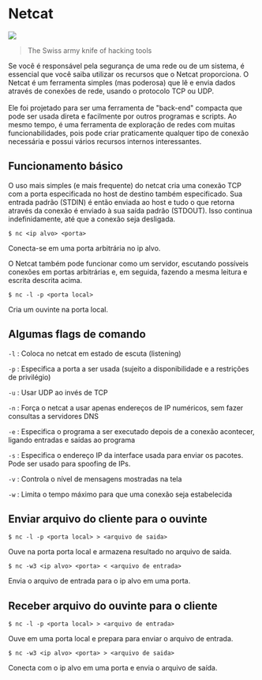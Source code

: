 # Netcat

![](https://i.imgur.com/JVCnnF0.png)

> The Swiss army knife of hacking tools

Se você é responsável pela segurança de uma rede ou de um sistema, é essencial que você saiba utilizar os recursos que o Netcat proporciona. O Netcat é um ferramenta simples (mas poderosa) que lê e envia dados através de conexões de rede, usando o protocolo TCP ou UDP.<br /><br />
Ele foi projetado para ser uma ferramenta de "back-end" compacta que pode ser usada direta e facilmente por outros programas e scripts. Ao mesmo tempo, é uma ferramenta de exploração de redes com muitas funcionabilidades, pois pode criar praticamente qualquer tipo de conexão necessária e possui vários recursos internos interessantes.

## Funcionamento básico

O uso mais simples (e mais frequente) do netcat cria uma conexão TCP com a porta especificada no host de destino também especificado. Sua entrada padrão (STDIN) é então enviada ao host e tudo o que retorna através da conexão é enviado à sua saída padrão (STDOUT). Isso continua indefinidamente, até que a conexão seja desligada.

`$ nc <ip alvo> <porta>`

Conecta-se em uma porta arbitrária no ip alvo.

O Netcat também pode funcionar como um servidor, escutando possíveis conexões em portas arbitrárias e, em seguida, fazendo a mesma leitura e escrita descrita acima. 

`$ nc -l -p <porta local>`

Cria um ouvinte na porta local.

## Algumas flags de comando

`-l` : Coloca no netcat em estado de escuta \(listening\)

`-p` : Especifica a porta a ser usada \(sujeito a disponibilidade e a restrições de privilégio\)

`-u` : Usar UDP ao invés de TCP

`-n` : Força o netcat a usar apenas endereços de IP numéricos, sem fazer consultas a servidores DNS

`-e` : Especifica o programa a ser executado depois de a conexão acontecer, ligando entradas e saídas ao programa

`-s` : Especifica o endereço IP da interface usada para enviar os pacotes. Pode ser usado para spoofing de IPs.

`-v` : Controla o nível de mensagens mostradas na tela

`-w` : Limita o tempo máximo para que uma conexão seja estabelecida

## Enviar arquivo do cliente para o ouvinte

`$ nc -l -p <porta local> > <arquivo de saida>`

Ouve na porta porta local e armazena resultado no arquivo de saida.

`$ nc -w3 <ip alvo> <porta> < <arquivo de entrada>`

Envia o arquivo de entrada para o ip alvo em uma porta.

## Receber arquivo do ouvinte para o cliente

`$ nc -l -p <porta local> > <arquivo de entrada>`

Ouve em uma porta local e prepara para enviar o arquivo de entrada.

`$ nc -w3 <ip alvo> <porta> > <arquivo de saida>`

Conecta com o ip alvo em uma porta e envia o arquivo de saída.

